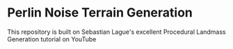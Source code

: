 # Perlin Noise Terrain Generation

This repository is built on Sebastian Lague's excellent Procedural Landmass Generation tutorial on YouTube
